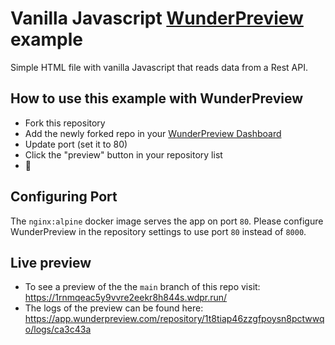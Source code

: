 # Vanilla Javascript [WunderPreview](https://wunderpreview.com) example

Simple HTML file with vanilla Javascript that reads data from a Rest API.

## How to use this example with WunderPreview
- Fork this repository
- Add the newly forked repo in your [WunderPreview Dashboard](https://app.wunderpreview.com)
- Update port (set it to 80)
- Click the "preview" button in your repository list
- 🥳

## Configuring Port
The `nginx:alpine` docker image serves the app on port `80`. Please configure WunderPreview in the repository settings to use port `80` instead of `8000`.

## Live preview

- To see a preview of the the `main` branch of this repo visit: https://1rnmqeac5y9vvre2eekr8h844s.wdpr.run/
- The logs of the preview can be found here: https://app.wunderpreview.com/repository/1t8tiap46zzgfpoysn8pctwwqo/logs/ca3c43a


